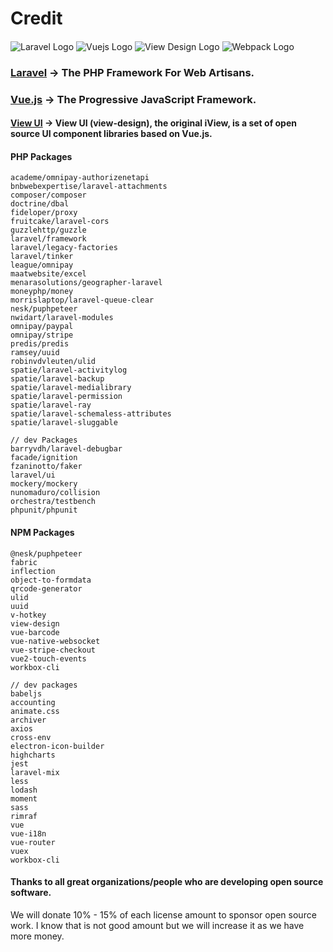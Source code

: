 # Credit

####

<div class="logos">
<img :src="$withBase('/assets/img/laravel-logo.png')" alt="Laravel Logo" class="logo-image">
<img :src="$withBase('/assets/img/vue-logo.png')" alt="Vuejs Logo" class="logo-image">
<img :src="$withBase('/assets/img/iview-logo.svg')" alt="View Design Logo" class="logo-image">
<img :src="$withBase('/assets/img/webpack-logo.svg')" alt="Webpack Logo" class="logo-image">
</div>

### [Laravel](https://laravel.com/) → The PHP Framework For Web Artisans.

### [Vue.js](https://vuejs.org/) → The Progressive JavaScript Framework.

#### [View UI](https://www.iviewui.com/docs/introduce-en) → View UI (view-design), the original iView, is a set of open source UI component libraries based on Vue.js.

#### PHP Packages

```
academe/omnipay-authorizenetapi
bnbwebexpertise/laravel-attachments
composer/composer
doctrine/dbal
fideloper/proxy
fruitcake/laravel-cors
guzzlehttp/guzzle
laravel/framework
laravel/legacy-factories
laravel/tinker
league/omnipay
maatwebsite/excel
menarasolutions/geographer-laravel
moneyphp/money
morrislaptop/laravel-queue-clear
nesk/puphpeteer
nwidart/laravel-modules
omnipay/paypal
omnipay/stripe
predis/predis
ramsey/uuid
robinvdvleuten/ulid
spatie/laravel-activitylog
spatie/laravel-backup
spatie/laravel-medialibrary
spatie/laravel-permission
spatie/laravel-ray
spatie/laravel-schemaless-attributes
spatie/laravel-sluggable

// dev Packages
barryvdh/laravel-debugbar
facade/ignition
fzaninotto/faker
laravel/ui
mockery/mockery
nunomaduro/collision
orchestra/testbench
phpunit/phpunit
```

#### NPM Packages

```
@nesk/puphpeteer
fabric
inflection
object-to-formdata
qrcode-generator
ulid
uuid
v-hotkey
view-design
vue-barcode
vue-native-websocket
vue-stripe-checkout
vue2-touch-events
workbox-cli

// dev packages
babeljs
accounting
animate.css
archiver
axios
cross-env
electron-icon-builder
highcharts
jest
laravel-mix
less
lodash
moment
sass
rimraf
vue
vue-i18n
vue-router
vuex
workbox-cli
```

#### Thanks to all great organizations/people who are developing open source software.

We will donate 10% - 15% of each license amount to sponsor open source work. I know that is not good amount but we will increase it as we have more money.
